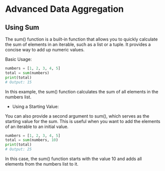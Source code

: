# Advanced Data Aggregation

## Using Sum

The sum() function is a built-in function that allows you to quickly calculate the sum of elements in an iterable, such as a list or a tuple. It provides a concise way to add up numeric values.

Basic Usage:
```python
numbers = [1, 2, 3, 4, 5]
total = sum(numbers)
print(total)
# Output: 15
```
In this example, the sum() function calculates the sum of all elements in the numbers list.
- Using a Starting Value:

You can also provide a second argument to sum(), which serves as the starting value for the sum. This is useful when you want to add the elements of an iterable to an initial value.
```python
numbers = [1, 2, 3, 4, 5]
total = sum(numbers, 10)
print(total)
# Output: 25
```
In this case, the sum() function starts with the value 10 and adds all elements from the numbers list to it.
